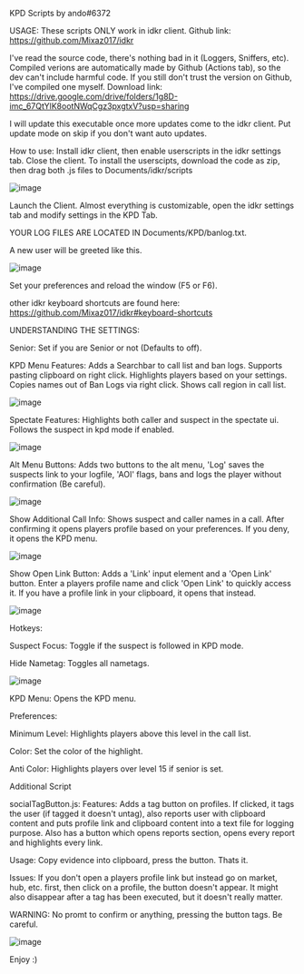 KPD Scripts by ando#6372

USAGE:
These scripts ONLY work in idkr client.
Github link: https://github.com/Mixaz017/idkr

I've read the source code, there's nothing bad in it (Loggers, Sniffers, etc).
Compiled verions are automatically made by Github (Actions tab), so the dev can't include harmful code.
If you still don't trust the version on Github, I've compiled one myself.
Download link: https://drive.google.com/drive/folders/1g8D-imc_67QtYlK8ootNWqCgz3pxgtxV?usp=sharing

I will update this executable once more updates come to the idkr client.
Put update mode on skip if you don't want auto updates.

How to use:
Install idkr client, then enable userscripts in the idkr settings tab. Close the client.
To install the userscipts, download the code as zip, then drag both .js files to Documents/idkr/scripts

![image](https://user-images.githubusercontent.com/79867635/111847725-b3d93680-8909-11eb-8431-d01b425e9a26.png)


Launch the Client.
Almost everything is customizable, open the idkr settings tab and modify settings in the KPD Tab.

YOUR LOG FILES ARE LOCATED IN Documents/KPD/banlog.txt.

A new user will be greeted like this.

![image](https://user-images.githubusercontent.com/79867635/111846589-6f4c9b80-8907-11eb-893a-debcec3a13d9.png)


Set your preferences and reload the window (F5 or F6).

other idkr keyboard shortcuts are found here: https://github.com/Mixaz017/idkr#keyboard-shortcuts

UNDERSTANDING THE SETTINGS:

Senior: Set if you are Senior or not (Defaults to off).

KPD Menu Features: Adds a Searchbar to call list and ban logs. Supports pasting clipboard on right click. Highlights players based on your settings. Copies names out of Ban Logs via right click. Shows call region in call list.

![image](https://user-images.githubusercontent.com/79867635/111846975-3103ac00-8908-11eb-9494-f1d459251a22.png)


Spectate Features: Highlights both caller and suspect in the spectate ui. Follows the suspect in kpd mode if enabled.

![image](https://user-images.githubusercontent.com/79867635/111846999-42e54f00-8908-11eb-8759-e3e6db8a72c7.png)


Alt Menu Buttons: Adds two buttons to the alt menu, 'Log' saves the suspects link to your logfile, 'AOI' flags, bans and logs the player without confirmation (Be careful).

![image](https://user-images.githubusercontent.com/79867635/111846939-1fba9f80-8908-11eb-8763-729e5ebdb5bf.png)


Show Additional Call Info: Shows suspect and caller names in a call. After confirming it opens players profile based on your preferences. If you deny, it opens the KPD menu.

![image](https://user-images.githubusercontent.com/79867635/111847018-4b3d8a00-8908-11eb-89fd-1e0eb4a39bbc.png)


Show Open Link Button: Adds a 'Link' input element and a 'Open Link' button. Enter a players profile name and click 'Open Link' to quickly access it. If you have a profile link in your clipboard, it opens that instead.

![image](https://user-images.githubusercontent.com/79867635/111846617-7ecbe480-8907-11eb-8ae4-aff6941f5e5b.png)


Hotkeys:

Suspect Focus: Toggle if the suspect is followed in KPD mode.

Hide Nametag: Toggles all nametags.

![image](https://user-images.githubusercontent.com/79867635/111847265-bdae6a00-8908-11eb-84bc-e1d31190dbda.png)


KPD Menu: Opens the KPD menu.

Preferences:

Minimum Level: Highlights players above this level in the call list.

Color: Set the color of the highlight.

Anti Color: Highlights players over level 15 if senior is set.
	
Additional Script	

socialTagButton.js:
	Features: Adds a tag button on profiles. If clicked, it tags the user (if tagged it doesn't untag), also reports user with clipboard content and puts profile link and    clipboard content into a text file for logging purpose. Also has a button which opens reports section, opens every report and highlights every link.
	
Usage: Copy evidence into clipboard, press the button. Thats it.
	
Issues: If you don't open a players profile link but instead go on market, hub, etc. first, then click on a profile, the button doesn't appear. It might also disappear after a tag has been executed, but it doesn't really matter.

WARNING: No promt to confirm or anything, pressing the button tags. Be careful.
	
![image](https://user-images.githubusercontent.com/79867635/111847588-69f05080-8909-11eb-9080-f5e275fd7cd6.png)



Enjoy :)
